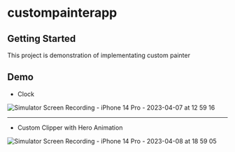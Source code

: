 # custompainterapp



## Getting Started

This project is demonstration of implementating custom painter

## Demo 

* Clock 

![Simulator Screen Recording - iPhone 14 Pro - 2023-04-07 at 12 59 16](https://user-images.githubusercontent.com/48326144/230723321-03c2d2a1-1c60-4cbb-9f14-5b578b59e49f.gif)

---
* Custom Clipper with Hero Animation

![Simulator Screen Recording - iPhone 14 Pro - 2023-04-08 at 18 59 05](https://user-images.githubusercontent.com/48326144/230723419-947252df-077b-4f48-870f-60c0d059e22a.gif)
